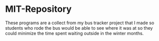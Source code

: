 # MIT-Repository
These programs are a collect from my bus tracker project that I made so students who rode the bus would be able to see where it was at so they could minimize the time spent waiting outside in the winter months.
